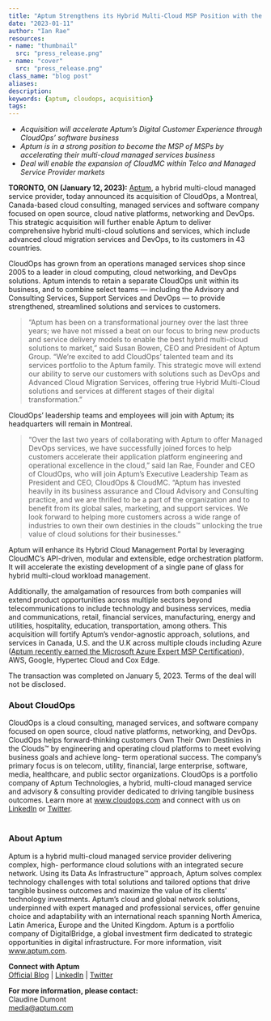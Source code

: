 ```yaml
---
title: "Aptum Strengthens its Hybrid Multi-Cloud MSP Position with the Acquisition of Montreal-based CloudOps, an AWS, Google and Edge-to-Cloud SaaS Orchestrator"
date: "2023-01-11"
author: "Ian Rae"
resources:
- name: "thumbnail"
  src: "press_release.png"
- name: "cover"
  src: "press_release.png"
class_name: "blog post"
aliases:
description:
keywords: {aptum, cloudops, acquisition}
tags:
---
```


- *Acquisition will accelerate Aptum’s Digital Customer Experience through CloudOps’ software business*
- *Aptum is in a strong position to become the MSP of MSPs by accelerating their multi-cloud managed services business*
- *Deal will enable the expansion of CloudMC within Telco and Managed Service Provider markets*

**TORONTO, ON (January 12, 2023):** <a href="https://aptum.com/" target="_blank">Aptum</a>, a hybrid multi-cloud managed service
provider, today announced its acquisition of CloudOps, a Montreal, Canada-based
cloud consulting, managed services and software company focused on open source,
cloud native platforms, networking and DevOps. This strategic acquisition will further
enable Aptum to deliver comprehensive hybrid multi-cloud solutions and services,
which include advanced cloud migration services and DevOps, to its customers in 43
countries.

CloudOps has grown from an operations managed services shop since 2005 to a
leader in cloud computing, cloud networking, and DevOps solutions. Aptum intends
to retain a separate CloudOps unit within its business, and to combine select teams
— including the Advisory and Consulting Services, Support Services and DevOps —
to provide strengthened, streamlined solutions and services to customers.

<blockquote><p>“Aptum has been on a transformational journey over the last three years; we have
not missed a beat on our focus to bring new products and service delivery models to
enable the best hybrid multi-cloud solutions to market,” said Susan Bowen, CEO and
President of Aptum Group. “We’re excited to add CloudOps’ talented team and its
services portfolio to the Aptum family. This strategic move will extend our ability to
serve our customers with solutions such as DevOps and Advanced Cloud Migration
Services, offering true Hybrid Multi-Cloud solutions and services at different stages
of their digital transformation.”</p></blockquote>

CloudOps’ leadership teams and employees will join with Aptum; its headquarters
will remain in Montreal.

<blockquote><p>“Over the last two years of collaborating with Aptum to offer Managed DevOps
services, we have successfully joined forces to help customers accelerate their
application platform engineering and operational excellence in the cloud,” said Ian
Rae, Founder and CEO of CloudOps, who will join Aptum’s Executive Leadership
Team as President and CEO, CloudOps &amp; CloudMC. “Aptum has invested heavily in
its business assurance and Cloud Advisory and Consulting practice, and we are
thrilled to be a part of the organization and to benefit from its global sales, marketing,
and support services. We look forward to helping more customers across a wide
range of industries to own their own destinies in the clouds™ unlocking the true
value of cloud solutions for their businesses.”</p></blockquote>

Aptum will enhance its Hybrid Cloud Management Portal by leveraging CloudMC’s
API-driven, modular and extensible, edge orchestration platform. It will accelerate
the existing development of a single pane of glass for hybrid multi-cloud workload
management.

Additionally, the amalgamation of resources from both companies will extend product
opportunities across multiple sectors beyond telecommunications to include
technology and business services, media and communications, retail, financial
services, manufacturing, energy and utilities, hospitality, education, transportation,
among others. This acquisition will fortify Aptum’s vendor-agnostic approach,
solutions, and services in Canada, U.S. and the U.K across multiple clouds including
Azure (<a href="https://aptum.com/services/cloud/managed-azure/" target="_blank">Aptum recently earned the Microsoft Azure Expert MSP Certification</a>), AWS,
Google, Hypertec Cloud and Cox Edge.

The transaction was completed on January 5, 2023. Terms of the deal will not be
disclosed.

<h3>About CloudOps</h3>
CloudOps is a cloud consulting, managed services, and software company focused
on open source, cloud native platforms, networking, and DevOps. CloudOps helps
forward-thinking customers Own Their Own Destinies in the Clouds™ by engineering
and operating cloud platforms to meet evolving business goals and achieve long-
term operational success. The company’s primary focus is on telecom, utility,
financial, large enterprise, software, media, healthcare, and public sector
organizations. CloudOps is a portfolio company of Aptum Technologies, a hybrid,
multi-cloud managed service and advisory &amp; consulting provider dedicated to driving
tangible business outcomes. Learn more at <a href="https://www.cloudops.com/">www.cloudops.com</a> and connect with us
on <a href="https://www.linkedin.com/company/cloudops/" target="_blank">LinkedIn</a> or <a href="https://twitter.com/CloudOps_" target="_blank">Twitter</a>.<br /><br />

<h3>About Aptum</h3>
Aptum is a hybrid multi-cloud managed service provider delivering complex, high-
performance cloud solutions with an integrated secure network. Using its Data As
Infrastructure™ approach, Aptum solves complex technology challenges with total
solutions and tailored options that drive tangible business outcomes and maximize
the value of its clients’ technology investments. Aptum’s cloud and global network
solutions, underpinned with expert managed and professional services, offer genuine
choice and adaptability with an international reach spanning North America, Latin
America, Europe and the United Kingdom. Aptum is a portfolio company of
DigitalBridge, a global investment firm dedicated to strategic opportunities in digital
infrastructure. For more information, visit <a href="https://aptum.com/" target="_blank">www.aptum.com</a>.

**Connect with Aptum**<br />
<a href="https://aptum.com/blog/" target="_blank">Official Blog</a> | <a href="https://www.linkedin.com/company/aptum/" target="_blank">LinkedIn</a> | <a href="https://twitter.com/aptumtech" target="_blank">Twitter</a>

**For more information, please contact:**<br />
Claudine Dumont<br />
<a href="mailto:media@aptum.com">media@aptum.com</a>